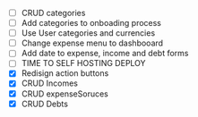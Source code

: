 * [ ] CRUD categories
* [ ] Add categories to onboading process
* [ ] Use User categories and currencies
* [ ] Change expense menu to dashbooard
* [ ] Add date to expense, income and debt forms
* [ ] TIME TO SELF HOSTING DEPLOY
* [X] Redisign action buttons
* [x] CRUD Incomes
* [x] CRUD expenseSoruces
* [x] CRUD Debts